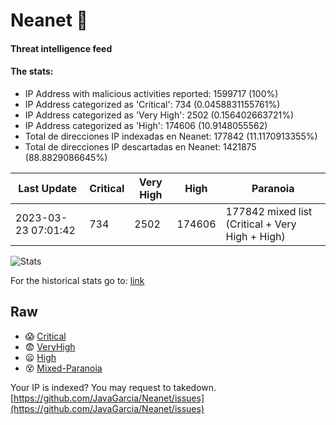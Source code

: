 # Neanet :hocho:
#### Threat intelligence feed
#### The stats:

- IP Address with malicious activities reported: 1599717 (100%)
- IP Address categorized as 'Critical':  734 (0.0458831155761%)
- IP Address categorized as 'Very High':  2502 (0.156402663721%)
- IP Address categorized as 'High':  174606 (10.9148055562)
- Total de direcciones IP indexadas en Neanet:  177842 (11.1170913355%)
- Total de direcciones IP descartadas en Neanet:  1421875 (88.8829086645%)

| Last Update | Critical | Very High | High | Paranoia |
| --- | --- | --- | --- | --- |
| 2023-03-23 07:01:42 | 734 | 2502 | 174606 | 177842 mixed list (Critical + Very High + High)|

![Stats](https://docs.google.com/spreadsheets/d/e/2PACX-1vSnaNMIXVabIpDJjufMlzH7poXnshF3mgd8Is1g9ytUEzVsP5my4Trn8f-xkoLLQ38xpL3HtmUexLo6/pubchart?oid=501124687&format=image)

For the historical stats go to: [link](/stats.csv)
## Raw
- :scream: [Critical](https://raw.githubusercontent.com/JavaGarcia/Neanet/master/blacklists/neanet_critical.txt)
- :fearful: [VeryHigh](https://raw.githubusercontent.com/JavaGarcia/Neanet/master/blacklists/neanet_veryHigh.txtt)
- :frowning: [High](https://raw.githubusercontent.com/JavaGarcia/Neanet/master/blacklists/neanet_high.txt)
- :dizzy_face: [Mixed-Paranoia](https://raw.githubusercontent.com/JavaGarcia/Neanet/master/blacklists/neanet_all.txt)


Your IP is indexed? You may request to takedown. [https://github.com/JavaGarcia/Neanet/issues](https://github.com/JavaGarcia/Neanet/issues)













































































































































































































































































































































































































































































































































































































































































































































































































































































































































































































































































































































































































































































































































































































































































































































































































































































































































































































































































































































































































































































































































































































































































































































































































































































































































































































































































































































































































































































































































































































































































































































































































































































































































































































































































































































































































































































































































































































































































































































































































































































































































































































































































































































































































































































































































































































































































































































































































































































































































































































































































































































































































































































































































































































































































































































































































































































































































































































































































































































































































































































































































































































































































































































































































































































































































































































































































































































































































































































































































































































































































































































































































































































































































































































































































































































































































































































































































































































































































































































































































































































































































































































































































































































































































































































































































































































































































































































































































































































































































































































































































































































































































































































































































































































































































































































































































































































































































































































































































































































































































































































































































































































































































